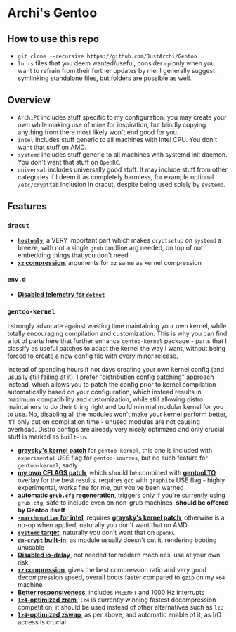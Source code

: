 # Archi's Gentoo

## How to use this repo

- `git clone --recursive https://github.com/JustArchi/Gentoo`
- `ln -s` files that you deem wanted/useful, consider `cp` only when you want to refrain from their further updates by me. I generally suggest symlinking standalone files, but folders are possible as well.

## Overview

- `ArchiPC` includes stuff specific to my configuration, you may create your own while making use of mine for inspiration, but blindly copying anything from there most likely won't end good for you.
- `intel` includes stuff generic to all machines with Intel CPU. You don't want that stuff on AMD.
- `systemd` includes stuff generic to all machines with systemd init daemon. You don't want that stuff on `OpenRC`.
- `universal` includes universally good stuff. It may include stuff from other categories if I deem it as completely harmless, for example optional `/etc/crypttab` inclusion in dracut, despite being used solely by `systemd`.

## Features

### `dracut`

- **[`hostonly`](https://github.com/JustArchi/Gentoo/blob/main/universal/etc/dracut.conf.d/hostonly.conf)**, a VERY important part which makes `cryptsetup` on `systemd` a breeze, with not a single `grub` cmdline arg needed, on top of not embedding things that you don't need
- **[`xz` compression](https://github.com/JustArchi/Gentoo/blob/main/universal/etc/dracut.conf.d/xz.conf)**, arguments for `xz` same as kernel compression

### `env.d`

- **[Disabled telemetry for `dotnet`](https://github.com/JustArchi/Gentoo/blob/main/universal/etc/env.d/40dotnet)**

### `gentoo-kernel`

I strongly advocate against wasting time maintaining your own kernel, while totally encouraging compilation and customization. This is why you can find a lot of parts here that further enhance `gentoo-kernel` package - parts that I classify as useful patches to adapt the kernel the way I want, without being forced to create a new config file with every minor release.

Instead of spending hours if not days creating your own kernel config (and usually still failing at it), I prefer "distribution config patching" approach instead, which allows you to patch the config prior to kernel compilation automatically based on your configuration, which instead results in maximum compatibility and customization, while still allowing distro maintainers to do their thing right and build minimal modular kernel for you to use. No, disabling all the modules won't make your kernel perform better, it'll only cut on compilation time - unused modules are not causing overhead. Distro configs are already very nicely optimized and only crucial stuff is marked as `built-in`.

- **[graysky's kernel patch](https://github.com/graysky2/kernel_compiler_patch)** for `gentoo-kernel`, this one is included with `experimental` USE flag for `gentoo-sources`, but no such feature for `gentoo-kernel`, sadly
- **[my own CFLAGS patch](https://github.com/JustArchi/Gentoo/blob/main/universal/etc/portage/patches/sys-kernel/gentoo-kernel/CFLAGS.patch)**, which should be combined with **[gentooLTO](https://github.com/InBetweenNames/gentooLTO)** overlay for the best results, requires `gcc` with `graphite` USE flag - highly experimental, works fine for me, but you've been warned
- **[automatic `grub.cfg` regeneration](https://github.com/JustArchi/Gentoo/blob/main/universal/etc/kernel/postinst.d/99-grub.sh)**, triggers only if you're currently using `grub.cfg`, safe to include even on non-grub machines, **should be offered by Gentoo itself**
- **[`-march=native` for intel](https://github.com/JustArchi/Gentoo/blob/main/intel/etc/kernel/config.d/intel-march-native.config)**, requires **[graysky's kernel patch](https://github.com/graysky2/kernel_compiler_patch)**, otherwise is a no-op when applied, naturally you don't want that on AMD
- **[`systemd` target](https://github.com/JustArchi/Gentoo/blob/main/systemd/etc/kernel/config.d/systemd.config)**, naturally you don't want that on `OpenRC`
- **[`dm-crypt` built-in](https://github.com/JustArchi/Gentoo/blob/main/universal/etc/kernel/config.d/cryptsetup.config)**, as module usually doesn't cut it, rendering booting unusable
- **[Disabled io-delay](https://github.com/JustArchi/Gentoo/blob/main/universal/etc/kernel/config.d/io-delay.config)**, not needed for modern machines, use at your own risk
- **[`xz` compression](https://github.com/JustArchi/Gentoo/blob/main/universal/etc/kernel/config.d/kernel-compression.config)**, gives the best compression ratio and very good decompression speed, overall boots faster compared to `gzip` on my `x64` machine
- **[Better responsiveness](https://github.com/JustArchi/Gentoo/blob/main/universal/etc/kernel/config.d/responsiveness.config)**, includes `PREEMPT` and 1000 Hz interrupts
- **[`lz4`-optimized zram](https://github.com/JustArchi/Gentoo/blob/main/universal/etc/kernel/config.d/zram.config)**, `lz4` is currently winning fastest decompression competition, it should be used instead of other alternatives such as `lzo`
- **[`lz4`-optimized zswap](https://github.com/JustArchi/Gentoo/blob/main/universal/etc/kernel/config.d/zswap.config)**, as per above, and automatic enable of it, as I/O access is crucial
